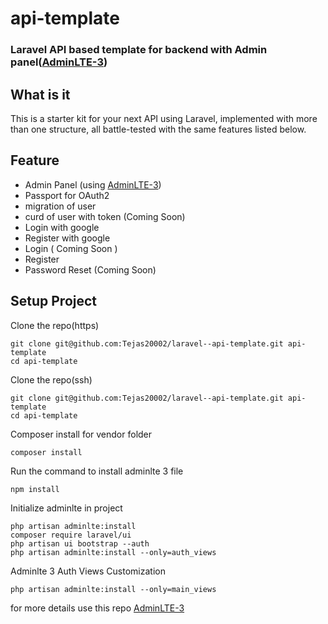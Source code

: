 # api-template

<h3>Laravel API based template for backend with Admin panel(<a href="https://adminlte.io">AdminLTE-3</a>)</h3>

## What is it
This is a starter kit for your next API using Laravel, implemented with more than one structure, all battle-tested with the same features listed below.

## Feature

- Admin Panel (using <a href="https://adminlte.io">AdminLTE-3</a>)
- Passport for OAuth2
- migration of user
- curd of user with token (Coming Soon)
- Login with google
- Register with google
- Login ( Coming Soon )
- Register
- Password Reset (Coming Soon)

## Setup Project
Clone the repo(https)
```
git clone git@github.com:Tejas20002/laravel--api-template.git api-template
cd api-template
```
Clone the repo(ssh)
```
git clone git@github.com:Tejas20002/laravel--api-template.git api-template
cd api-template
```
Composer install for vendor folder
```
composer install
```

Run the command to install adminlte 3 file
``` 
npm install 
```
Initialize adminlte in project
```
php artisan adminlte:install
composer require laravel/ui
php artisan ui bootstrap --auth
php artisan adminlte:install --only=auth_views
```
Adminlte 3 Auth Views Customization
```
php artisan adminlte:install --only=main_views
```
for more details use this repo <a href="https://github.com/jeroennoten/Laravel-AdminLTE">AdminLTE-3</a>
